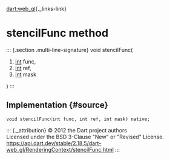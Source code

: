 [dart:web\_gl](../../dart-web_gl/dart-web_gl-library){._links-link}

stencilFunc method
==================

::: {.section .multi-line-signature}
void stencilFunc(

1.  [int](../../dart-core/int-class) func,
2.  [int](../../dart-core/int-class) ref,
3.  [int](../../dart-core/int-class) mask

)
:::

Implementation {#source}
--------------

``` {.language-dart data-language="dart"}
void stencilFunc(int func, int ref, int mask) native;
```

::: {._attribution}
© 2012 the Dart project authors\
Licensed under the BSD 3-Clause \"New\" or \"Revised\" License.\
<https://api.dart.dev/stable/2.18.5/dart-web_gl/RenderingContext/stencilFunc.html>
:::
